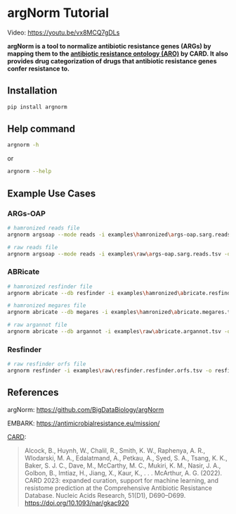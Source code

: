 # argNorm Tutorial

Video: https://youtu.be/vx8MCQ7gDLs

**argNorm is a tool to normalize antibiotic resistance genes (ARGs) by mapping them to the
[antibiotic resistance ontology (ARO)](https://obofoundry.org/ontology/aro.html) by CARD. It also provides drug categorization of drugs that antibiotic resistance genes confer resistance to.**

## Installation

```bash
pip install argnorm
```

## Help command

```bash
argnorm -h
```
or
```bash
argnorm --help
```

## Example Use Cases

### ARGs-OAP

```bash
# hamronized reads file
argnorm argsoap --mode reads -i examples\hamronized\args-oap.sarg.reads.tsv -o args-oap.sarg.reads.hamronized.normalized.tsv --hamronized
```

```bash
# raw reads file
argnorm argsoap --mode reads -i examples\raw\args-oap.sarg.reads.tsv -o args-oap.sarg.reads.raw.normalized.tsv
```

### ABRicate

```bash
# hamronized resfinder file
argnorm abricate --db resfinder -i examples\hamronized\abricate.resfinder.tsv -o abricate.resfinder.hamronized.normalized.tsv --hamronized
```

```bash
# hamronized megares file
argnorm abricate --db megares -i examples\hamronized\abricate.megares.tsv -o abricate.megares.hamronized.normalized.tsv --hamronized
```

```bash
# raw argannot file
argnorm abricate --db argannot -i examples\raw\abricate.argannot.tsv -o abricate.argannot.raw.normalized.tsv
```

### Resfinder
```bash
# raw resfinder orfs file
argnorm resfinder -i examples\raw\resfinder.resfinder.orfs.tsv -o resfinder.resfinder.raw.normalized.tsv
```

## References

argNorm: https://github.com/BigDataBiology/argNorm

EMBARK: https://antimicrobialresistance.eu/mission/

[CARD](https://card.mcmaster.ca/):
> Alcock, B., Huynh, W., Chalil, R., Smith, K. W., Raphenya, A. R., Wlodarski, M. A., Edalatmand, A., Petkau, A.,
Syed, S. A., Tsang, K. K., Baker, S. J. C., Dave, M., McCarthy, M. C., Mukiri, K. M., Nasir, J. A., Golbon, B., Imtiaz,
H., Jiang, X., Kaur, K., . . . McArthur, A. G. (2022). CARD 2023: expanded curation, support for machine learning, and
resistome prediction at the Comprehensive Antibiotic Resistance Database.
Nucleic Acids Research, 51(D1), D690–D699. https://doi.org/10.1093/nar/gkac920